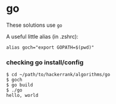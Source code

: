 # go

These solutions use `go`

A useful little alias (in .zshrc):

```
alias goch="export GOPATH=$(pwd)"
```

### checking go install/config

```
$ cd ~/path/to/hackerrank/algorithms/go
$ goch
$ go build
$ ./go
hello, world
```